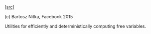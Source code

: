 [[src]](https://github.com/ghc/ghc/tree/master/compiler/utils/FV.hs)

(c) Bartosz Nitka, Facebook 2015

Utilities for efficiently and deterministically computing free variables.

